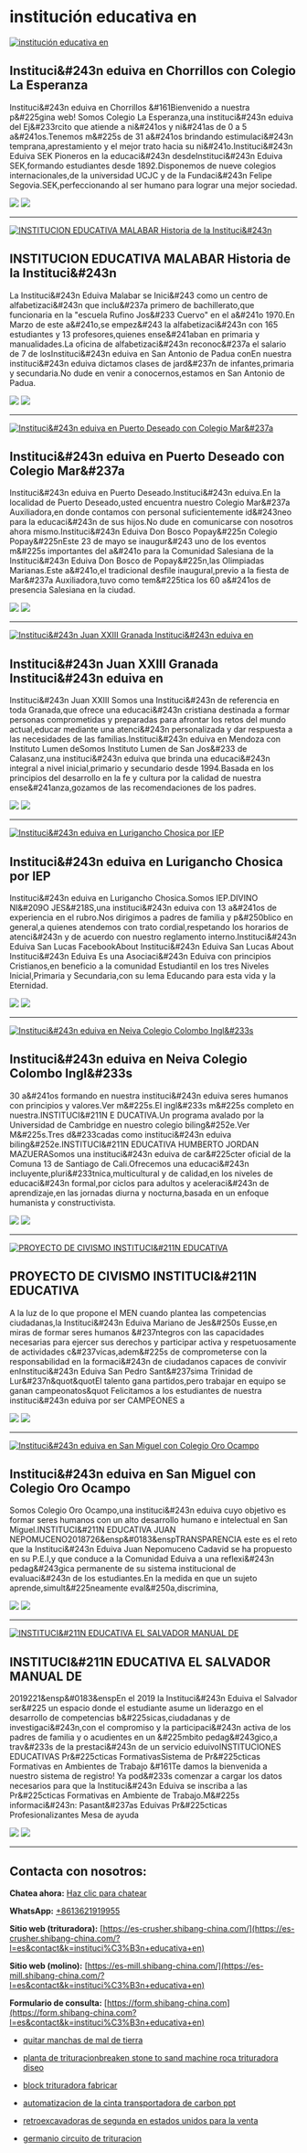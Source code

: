 # institución educativa en

<a href="https://swt.shibang-china.com/?l=es&img&k=instituci%C3%B3n+educativa+en" target="_blank">![institución educativa en](http://static.shibang-china.com/all-800x300/3.jpg)</a>

## Instituci&#243n eduiva en Chorrillos con Colegio La Esperanza
Instituci&#243n eduiva en Chorrillos &#161Bienvenido a nuestra p&#225gina web! Somos Colegio La Esperanza,una instituci&#243n eduiva del Ej&#233rcito que atiende a ni&#241os y ni&#241as de 0 a 5 a&#241os.Tenemos m&#225s de 31 a&#241os brindando estimulaci&#243n temprana,aprestamiento y el mejor trato hacia su ni&#241o.Instituci&#243n Eduiva SEK Pioneros en la educaci&#243n desdeInstituci&#243n Eduiva SEK,formando estudiantes desde 1892.Disponemos de nueve colegios internacionales,de la universidad UCJC y de la Fundaci&#243n Felipe Segovia.SEK,perfeccionando al ser humano para lograr una mejor sociedad.


<a href="https://whatsapp.shibangsoft.com/WhatsApp.php" target="_blank" title="WhatsApp">![](http://static.shibang-china.com/icon/whatsapp.png)</a> <a href="https://swt.shibang-china.com/?l=es&icon&k=instituci%C3%B3n+educativa+en" target="_blank">![](http://static.shibang-china.com/icon/chat-es.png)</a>

---

<a href="https://swt.shibang-china.com/?l=es&img&k=instituci%C3%B3n+educativa+en" target="_blank">![INSTITUCION EDUCATIVA MALABAR Historia de la Instituci&#243n](http://static.shibang-china.com/all-800x300/673.jpg)</a>

## INSTITUCION EDUCATIVA MALABAR Historia de la Instituci&#243n
La Instituci&#243n Eduiva Malabar se Inici&#243 como un centro de alfabetizaci&#243n que inclu&#237a primero de bachillerato,que funcionaria en la "escuela Rufino Jos&#233 Cuervo" en el a&#241o 1970.En Marzo de este a&#241o,se empez&#243 la alfabetizaci&#243n con 165 estudiantes y 13 profesores,quienes ense&#241aban en primaria y manualidades.La oficina de alfabetizaci&#243n reconoc&#237a el salario de 7 de losInstituci&#243n eduiva en San Antonio de Padua conEn nuestra instituci&#243n eduiva dictamos clases de jard&#237n de infantes,primaria y secundaria.No dude en venir a conocernos,estamos en San Antonio de Padua.


<a href="https://whatsapp.shibangsoft.com/WhatsApp.php" target="_blank" title="WhatsApp">![](http://static.shibang-china.com/icon/whatsapp.png)</a> <a href="https://swt.shibang-china.com/?l=es&icon&k=instituci%C3%B3n+educativa+en" target="_blank">![](http://static.shibang-china.com/icon/chat-es.png)</a>

---

<a href="https://swt.shibang-china.com/?l=es&img&k=instituci%C3%B3n+educativa+en" target="_blank">![Instituci&#243n eduiva en Puerto Deseado con Colegio Mar&#237a](http://static.shibang-china.com/all-800x300/1290.jpg)</a>

## Instituci&#243n eduiva en Puerto Deseado con Colegio Mar&#237a
Instituci&#243n eduiva en Puerto Deseado.Instituci&#243n eduiva.En la localidad de Puerto Deseado,usted encuentra nuestro Colegio Mar&#237a Auxiliadora,en donde contamos con personal suficientemente id&#243neo para la educaci&#243n de sus hijos.No dude en comunicarse con nosotros ahora mismo.Instituci&#243n Eduiva Don Bosco Popay&#225n Colegio Popay&#225nEste 23 de mayo se inaugur&#243 uno de los eventos m&#225s importantes del a&#241o para la Comunidad Salesiana de la Instituci&#243n Eduiva Don Bosco de Popay&#225n,las Olimpiadas Marianas.Este a&#241o,el tradicional desfile inaugural,previo a la fiesta de Mar&#237a Auxiliadora,tuvo como tem&#225tica los 60 a&#241os de presencia Salesiana en la ciudad.


<a href="https://whatsapp.shibangsoft.com/WhatsApp.php" target="_blank" title="WhatsApp">![](http://static.shibang-china.com/icon/whatsapp.png)</a> <a href="https://swt.shibang-china.com/?l=es&icon&k=instituci%C3%B3n+educativa+en" target="_blank">![](http://static.shibang-china.com/icon/chat-es.png)</a>

---

<a href="https://swt.shibang-china.com/?l=es&img&k=instituci%C3%B3n+educativa+en" target="_blank">![Instituci&#243n Juan XXIII Granada Instituci&#243n eduiva en](http://static.shibang-china.com/all-800x300/805.jpg)</a>

## Instituci&#243n Juan XXIII Granada Instituci&#243n eduiva en
Instituci&#243n Juan XXIII Somos una Instituci&#243n de referencia en toda Granada,que ofrece una educaci&#243n cristiana destinada a formar personas comprometidas y preparadas para afrontar los retos del mundo actual,educar mediante una atenci&#243n personalizada y dar respuesta a las necesidades de las familias.Instituci&#243n eduiva en Mendoza con Instituto Lumen deSomos Instituto Lumen de San Jos&#233 de Calasanz,una instituci&#243n eduiva que brinda una educaci&#243n integral a nivel inicial,primario y secundario desde 1994.Basada en los principios del desarrollo en la fe y cultura por la calidad de nuestra ense&#241anza,gozamos de las recomendaciones de los padres.


<a href="https://whatsapp.shibangsoft.com/WhatsApp.php" target="_blank" title="WhatsApp">![](http://static.shibang-china.com/icon/whatsapp.png)</a> <a href="https://swt.shibang-china.com/?l=es&icon&k=instituci%C3%B3n+educativa+en" target="_blank">![](http://static.shibang-china.com/icon/chat-es.png)</a>

---

<a href="https://swt.shibang-china.com/?l=es&img&k=instituci%C3%B3n+educativa+en" target="_blank">![Instituci&#243n eduiva en Lurigancho Chosica por IEP](http://static.shibang-china.com/all-800x300/984.jpg)</a>

## Instituci&#243n eduiva en Lurigancho Chosica por IEP
Instituci&#243n eduiva en Lurigancho Chosica.Somos IEP.DIVINO NI&#209O JES&#218S,una instituci&#243n eduiva con 13 a&#241os de experiencia en el rubro.Nos dirigimos a padres de familia y p&#250blico en general,a quienes atendemos con trato cordial,respetando los horarios de atenci&#243n y de acuerdo con nuestro reglamento interno.Instituci&#243n Eduiva San Lucas FacebookAbout Instituci&#243n Eduiva San Lucas About Instituci&#243n Eduiva Es una Asociaci&#243n Eduiva con principios Cristianos,en beneficio a la comunidad Estudiantil en los tres Niveles Inicial,Primaria y Secundaria,con su lema Educando para esta vida y la Eternidad.


<a href="https://whatsapp.shibangsoft.com/WhatsApp.php" target="_blank" title="WhatsApp">![](http://static.shibang-china.com/icon/whatsapp.png)</a> <a href="https://swt.shibang-china.com/?l=es&icon&k=instituci%C3%B3n+educativa+en" target="_blank">![](http://static.shibang-china.com/icon/chat-es.png)</a>

---

<a href="https://swt.shibang-china.com/?l=es&img&k=instituci%C3%B3n+educativa+en" target="_blank">![Instituci&#243n eduiva en Neiva Colegio Colombo Ingl&#233s](http://static.shibang-china.com/all-800x300/943.jpg)</a>

## Instituci&#243n eduiva en Neiva Colegio Colombo Ingl&#233s
30 a&#241os formando en nuestra instituci&#243n eduiva seres humanos con principios y valores.Ver m&#225s.El ingl&#233s m&#225s completo en nuestra.INSTITUCI&#211N E DUCATIVA.Un programa avalado por la Universidad de Cambridge en nuestro colegio biling&#252e.Ver M&#225s.Tres d&#233cadas como instituci&#243n eduiva biling&#252e.INSTITUCI&#211N EDUCATIVA HUMBERTO JORDAN MAZUERASomos una instituci&#243n eduiva de car&#225cter oficial de la Comuna 13 de Santiago de Cali.Ofrecemos una educaci&#243n incluyente,pluri&#233tnica,multicultural y de calidad,en los niveles de educaci&#243n formal,por ciclos para adultos y aceleraci&#243n de aprendizaje,en las jornadas diurna y nocturna,basada en un enfoque humanista y constructivista.


<a href="https://whatsapp.shibangsoft.com/WhatsApp.php" target="_blank" title="WhatsApp">![](http://static.shibang-china.com/icon/whatsapp.png)</a> <a href="https://swt.shibang-china.com/?l=es&icon&k=instituci%C3%B3n+educativa+en" target="_blank">![](http://static.shibang-china.com/icon/chat-es.png)</a>

---

<a href="https://swt.shibang-china.com/?l=es&img&k=instituci%C3%B3n+educativa+en" target="_blank">![PROYECTO DE CIVISMO INSTITUCI&#211N EDUCATIVA](http://static.shibang-china.com/all-800x300/1492.jpg)</a>

## PROYECTO DE CIVISMO INSTITUCI&#211N EDUCATIVA
A la luz de lo que propone el MEN cuando plantea las competencias ciudadanas,la Instituci&#243n Eduiva Mariano de Jes&#250s Eusse,en miras de formar seres humanos &#237ntegros con las capacidades necesarias para ejercer sus derechos y participar activa y respetuosamente de actividades c&#237vicas,adem&#225s de comprometerse con la responsabilidad en la formaci&#243n de ciudadanos capaces de convivir enInstituci&#243n Eduiva San Pedro Sant&#237sima Trinidad de Lur&#237n&quot&quotEl talento gana partidos,pero trabajar en equipo se ganan campeonatos&quot Felicitamos a los estudiantes de nuestra instituci&#243n eduiva por ser CAMPEONES a


<a href="https://whatsapp.shibangsoft.com/WhatsApp.php" target="_blank" title="WhatsApp">![](http://static.shibang-china.com/icon/whatsapp.png)</a> <a href="https://swt.shibang-china.com/?l=es&icon&k=instituci%C3%B3n+educativa+en" target="_blank">![](http://static.shibang-china.com/icon/chat-es.png)</a>

---

<a href="https://swt.shibang-china.com/?l=es&img&k=instituci%C3%B3n+educativa+en" target="_blank">![Instituci&#243n eduiva en San Miguel con Colegio Oro Ocampo](http://static.shibang-china.com/all-800x300/1103.jpg)</a>

## Instituci&#243n eduiva en San Miguel con Colegio Oro Ocampo
Somos Colegio Oro Ocampo,una instituci&#243n eduiva cuyo objetivo es formar seres humanos con un alto desarrollo humano e intelectual en San Miguel.INSTITUCI&#211N EDUCATIVA JUAN NEPOMUCENO2018726&ensp&#0183&enspTRANSPARENCIA este es el reto que la Instituci&#243n Eduiva Juan Nepomuceno Cadavid se ha propuesto en su P.E.I,y que conduce a la Comunidad Eduiva a una reflexi&#243n pedag&#243gica permanente de su sistema institucional de evaluaci&#243n de los estudiantes.En la medida en que un sujeto aprende,simult&#225neamente eval&#250a,discrimina,


<a href="https://whatsapp.shibangsoft.com/WhatsApp.php" target="_blank" title="WhatsApp">![](http://static.shibang-china.com/icon/whatsapp.png)</a> <a href="https://swt.shibang-china.com/?l=es&icon&k=instituci%C3%B3n+educativa+en" target="_blank">![](http://static.shibang-china.com/icon/chat-es.png)</a>

---

<a href="https://swt.shibang-china.com/?l=es&img&k=instituci%C3%B3n+educativa+en" target="_blank">![INSTITUCI&#211N EDUCATIVA EL SALVADOR MANUAL DE](http://static.shibang-china.com/all-800x300/318.jpg)</a>

## INSTITUCI&#211N EDUCATIVA EL SALVADOR MANUAL DE
2019221&ensp&#0183&enspEn el 2019 la Instituci&#243n Eduiva el Salvador ser&#225 un espacio donde el estudiante asume un liderazgo en el desarrollo de competencias b&#225sicas,ciudadanas y de investigaci&#243n,con el compromiso y la participaci&#243n activa de los padres de familia y o acudientes en un &#225mbito pedag&#243gico,a trav&#233s de la prestaci&#243n de un servicio eduivoINSTITUCIONES EDUCATIVAS Pr&#225cticas FormativasSistema de Pr&#225cticas Formativas en Ambientes de Trabajo &#161Te damos la bienvenida a nuestro sistema de registro! Ya pod&#233s comenzar a cargar los datos necesarios para que la Instituci&#243n Eduiva se inscriba a las Pr&#225cticas Formativas en Ambiente de Trabajo.M&#225s informaci&#243n: Pasant&#237as Eduivas Pr&#225cticas Profesionalizantes Mesa de ayuda


<a href="https://whatsapp.shibangsoft.com/WhatsApp.php" target="_blank" title="WhatsApp">![](http://static.shibang-china.com/icon/whatsapp.png)</a> <a href="https://swt.shibang-china.com/?l=es&icon&k=instituci%C3%B3n+educativa+en" target="_blank">![](http://static.shibang-china.com/icon/chat-es.png)</a>

---
## Contacta con nosotros:

**Chatea ahora:** [Haz clic para chatear](https://swt.shibang-china.com?l=es&contact&k=instituci%C3%B3n+educativa+en)

**WhatsApp:**  [+8613621919955](https://whatsapp.shibangsoft.com/WhatsApp.php)

**Sitio web (trituradora):** [https://es-crusher.shibang-china.com/](https://es-crusher.shibang-china.com/?l=es&contact&k=instituci%C3%B3n+educativa+en)

**Sitio web (molino):** [https://es-mill.shibang-china.com/](https://es-mill.shibang-china.com/?l=es&contact&k=instituci%C3%B3n+educativa+en)

**Formulario de consulta:** [https://form.shibang-china.com](https://form.shibang-china.com?l=es&contact&k=instituci%C3%B3n+educativa+en)

* [quitar manchas de mal de tierra](../70/quitar%20manchas%20de%20mal%20de%20tierra.md)

* [planta de trituracionbreaken stone to sand machine roca trituradora diseo](../78/planta%20de%20trituracionbreaken%20stone%20to%20sand%20machine%20roca%20trituradora%20diseo.md)

* [block trituradora fabricar](../76/block%20trituradora%20fabricar.md)

* [automatizacion de la cinta transportadora de carbon ppt](../75/automatizacion%20de%20la%20cinta%20transportadora%20de%20carbon%20ppt.md)

* [retroexcavadoras de segunda en estados unidos para la venta](../76/retroexcavadoras%20de%20segunda%20en%20estados%20unidos%20para%20la%20venta.md)

* [germanio circuito de trituracion](../71/germanio%20circuito%20de%20trituracion.md)